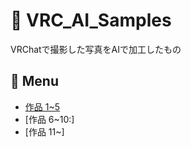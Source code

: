 # 🎨 VRC_AI_Samples

VRChatで撮影した写真をAIで加工したもの

## 📑 Menu
- [作品 1~5](#作品-1-夜景ポートレート強化)
- [作品 6~10:]
- [作品 11~]

